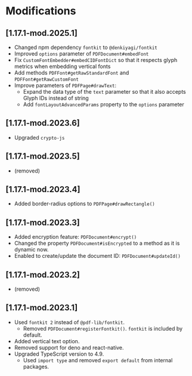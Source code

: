 # Modifications

## [1.17.1-mod.2025.1]

- Changed npm dependency `fontkit` to `@denkiyagi/fontkit`
- Improved `options` parameter of `PDFDocument#embedFont`
- Fix `CustomFontEmbedder#embedCIDFontDict` so that it respects glyph metrics when embedding vertical fonts
- Add methods `PDFFont#getRawStandardFont` and `PDFFont#getRawCustomFont`
- Improve parameters of `PDFPage#drawText`:
    - Expand the data type of the `text` parameter so that it also accepts Glyph IDs instead of string
    - Add `fontLayoutAdvancedParams` property to the `options` parameter

## [1.17.1-mod.2023.6]

- Upgraded `crypto-js`

## [1.17.1-mod.2023.5]

- (removed)

## [1.17.1-mod.2023.4]

- Added border-radius options to `PDFPage#drawRectangle()`

## [1.17.1-mod.2023.3]

- Added encryption feature: `PDFDocument#encrypt()`
- Changed the property `PDFDocument#isEncrypted` to a method as it is dynamic now.
- Enabled to create/update the document ID: `PDFDocument#updateId()`

## [1.17.1-mod.2023.2]

- (removed)

## [1.17.1-mod.2023.1]

- Used `fontkit 2` instead of `@pdf-lib/fontkit`.
    - Removed `PDFDocument#registerFontkit()`. `fontkit` is included by default.
- Added vertical text option.
- Removed support for deno and react-native.
- Upgraded TypeScript version to 4.9.
    - Used `import type` and removed `export default` from internal packages.
